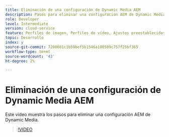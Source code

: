 ```yaml
---
title: Eliminación de una configuración de Dynamic Media AEM
description: Pasos para eliminar una configuración AEM de Dynamic Media de AEM Assets.
role: Developer
level: Intermediate
version: cloud-service
feature: Perfiles de imagen, Perfiles de vídeo, Ajustes preestablecidos de visor
topic: Desarrollo
index: y
source-git-commit: 7200601c1b59bef5b1546a100589c757f25bf365
workflow-type: tm+mt
source-wordcount: '43'
ht-degree: 2%

---
```



# Eliminación de una configuración de Dynamic Media AEM

Este vídeo muestra los pasos para eliminar una configuración AEM de Dynamic Media.

>[!VIDEO](https://video.tv.adobe.com/v/335363?quality=9&learn=on)

